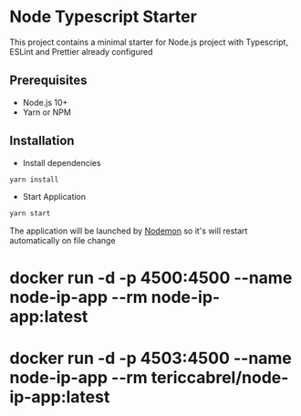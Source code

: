 # Node Typescript Starter

This project contains a minimal starter for Node.js project with Typescript, ESLint and Prettier already configured

## Prerequisites
- Node.js 10+
- Yarn or NPM

## Installation
- Install dependencies
```bash
yarn install
```
- Start Application
```bash
yarn start
```
The application will be launched by [Nodemon](https://nodemon.com) so it's will restart automatically on file change

# docker run -d -p 4500:4500 --name node-ip-app --rm node-ip-app:latest
# docker run -d -p 4503:4500 --name node-ip-app --rm tericcabrel/node-ip-app:latest